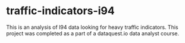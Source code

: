 # traffic-indicators-i94
This is an analysis of I94 data looking for heavy traffic indicators. This project was completed as a part of a dataquest.io data analyst course.
